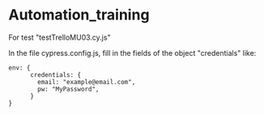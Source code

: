 # Automation_training


For test "testTrelloMU03.cy.js"

In  the file  cypress.config.js, fill in the fields of the object "credentials"
like:
``` 
env: {
      credentials: {
        email: "example@email.com",
        pw: "MyPassword",
      }
}
```




